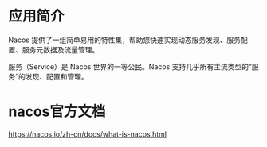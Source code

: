 # 应用简介

Nacos 提供了一组简单易用的特性集，帮助您快速实现动态服务发现、服务配置、服务元数据及流量管理。

服务（Service）是 Nacos 世界的一等公民。Nacos 支持几乎所有主流类型的“服务”的发现、配置和管理。

# nacos官方文档

https://nacos.io/zh-cn/docs/what-is-nacos.html